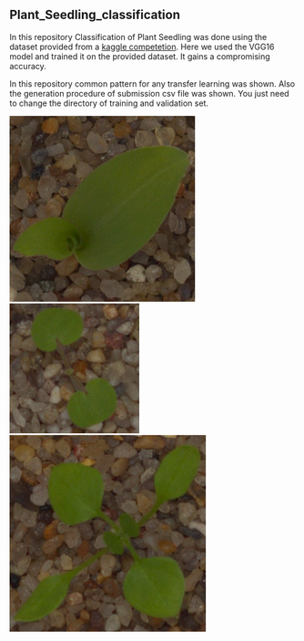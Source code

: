 ## Plant_Seedling_classification
In this repository Classification of Plant Seedling was done using the dataset provided from a [kaggle competetion](https://www.kaggle.com/c/plant-seedlings-classification). Here we used the VGG16 model and trained it on the provided dataset. It gains a compromising accuracy. 

In this repository common pattern for any transfer learning was shown. Also the generation procedure of submission csv file was shown.
You just need to change the directory of training and validation set. 


![example1](https://github.com/Mushahid2521/Plant_Seedling_classification/blob/master/example1.png) 
![example2](https://github.com/Mushahid2521/Plant_Seedling_classification/blob/master/example2.png) 
![example3](https://github.com/Mushahid2521/Plant_Seedling_classification/blob/master/example3.png)

